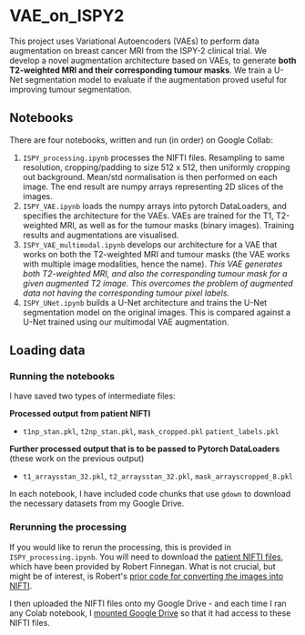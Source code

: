 # VAE_on_ISPY2
This project uses Variational Autoencoders (VAEs) to perform data augmentation on breast cancer MRI from the ISPY-2 clinical trial. We develop a novel augmentation architecture based on VAEs, to generate **both T2-weighted MRI and their corresponding tumour masks**. We train a U-Net segmentation model to evaluate if the augmentation proved useful for improving tumour segmentation. 

## Notebooks 

There are four notebooks, written and run (in order) on Google Collab: 

1. `ISPY_processing.ipynb` processes the NIFTI files. Resampling to same resolution, cropping/padding to size 512 x 512, then uniformly cropping out background. Mean/std normalisation is then performed on each image. The end result are numpy arrays representing 2D slices of the images. 
2. `ISPY_VAE.ipynb` loads the numpy arrays into pytorch DataLoaders, and specifies the architecture for the VAEs. VAEs are trained for the T1, T2-weighted MRI, as well as for the tumour masks (binary images). Training results and augmentations are visualised. 
3. `ISPY_VAE_multimodal.ipynb` develops our architecture for a VAE that works on both the T2-weighted MRI and tumour masks (the VAE works with multiple image modalities, hence the name). *This VAE generates both T2-weighted MRI, and also the corresponding tumour mask for a given augmented T2 image. This overcomes the problem of augmented data not having the corresponding tumour pixel labels.*
4. `ISPY_UNet.ipynb` builds a U-Net architecture and trains the U-Net segmentation model on the original images. This is compared against a U-Net trained using our multimodal VAE augmentation. 


## Loading data

### Running the notebooks
I have saved two types of intermediate files: 

<b>Processed output from patient NIFTI </b>

- `t1np_stan.pkl`, `t2np_stan.pkl`, `mask_cropped.pkl` `patient_labels.pkl` 

<b>Further processed output that is to be passed to Pytorch DataLoaders </b> (these work on the previous output)

- `t1_arraysstan_32.pkl`, `t2_arraysstan_32.pkl`, `mask_arrayscropped_8.pkl`

In each notebook, I have included code chunks that use `gdown` to download the necessary datasets from my Google Drive. 

### Rerunning the processing
If you would like to rerun the processing, this is provided in `ISPY_processing.ipynb`. You will need to download the [patient NIFTI files](https://cloudstor.aarnet.edu.au/plus/s/dgiQZ2ftvWLnUq2), which have been provided by Robert Finnegan. What is not crucial, but might be of interest, is Robert's [prior code for converting the images into NIFTI](https://cloudstor.aarnet.edu.au/plus/s/1XvjIt81kN8UjBd). 

I then uploaded the NIFTI files onto my Google Drive - and each time I ran any Colab notebook, I [mounted Google Drive](https://stackoverflow.com/a/47019779) so that it had access to these NIFTI files. 
